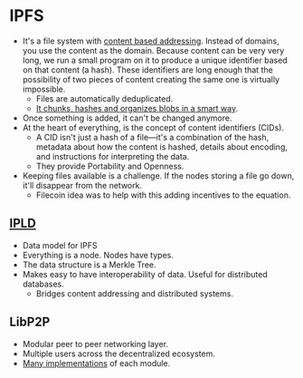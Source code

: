# IPFS

- It's a file system with [content based addressing](https://www.youtube.com/watch?v=5Uj6uR3fp-U). Instead of domains, you use the content as the domain. Because content can be very very long, we run a small program on it to produce a unique identifier based on that content (a hash). These identifiers are long enough that the possibility of two pieces of content creating the same one is virtually impossible.
  - Files are automatically deduplicated.
  - [It chunks, hashes and organizes blobs in a smart way](https://docs.google.com/presentation/d/1Gx8vSqrWZ7X-3SCgITXqQdinZQeXIAA7ITqL25SsPN8/edit#slide=id.g741b4d76cd_0_13).
- Once something is added, it can't be changed anymore.
- At the heart of everything, is the concept of content identifiers (CIDs).
  - A CID isn't just a hash of a file—it's a combination of the hash, metadata about how the content is hashed, details about encoding, and instructions for interpreting the data.
  - They provide Portability and Openness.
- Keeping files available is a challenge. If the nodes storing a file go down, it'll disappear from the network.
  - Filecoin idea was to help with this adding incentives to the equation.

## [IPLD](https://ipld.io/)

- Data model for IPFS
- Everything is a node. Nodes have types.
- The data structure is a Merkle Tree.
- Makes easy to have interoperability of data. Useful for distributed databases.
  - Bridges content addressing and distributed systems.

## LibP2P

- Modular peer to peer networking layer.
- Multiple users across the decentralized ecosystem.
- [Many implementations](https://libp2p.io/implementations/) of each module.
